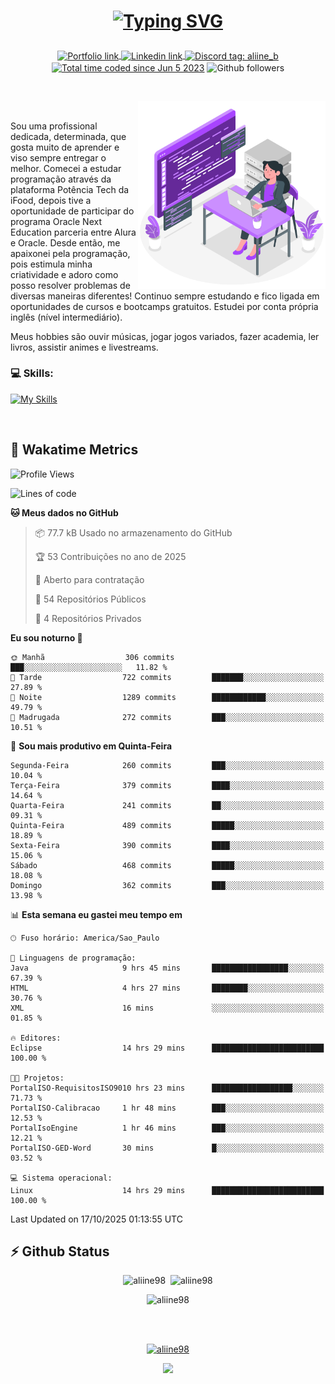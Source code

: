# <p align = "center"><a href="https://git.io/typing-svg"><img src="https://readme-typing-svg.demolab.com?font=Space+Mono&size=28&pause=1000&duration=4000&color=8E58F7&vCenter=true&width=500&lines=%E2%9C%A8+Ol%C3%A1%2C+sou+Aline+Bevilacqua;%E2%9C%A8+Desenvolvedora+Web!" alt="Typing SVG" /></a></p>

<p align = "center">
    <a href="https://aliine98.github.io" target="_blank">
        <img alt="Portfolio link" align="center" src = "https://img.shields.io/badge/portfolio-8A2BE2?style=for-the-badge">
    </a>
    <a href="https://www.linkedin.com/in/aline-bevilacqua/" target="_blank">
        <img alt="Linkedin link" align="center" src = "https://img.shields.io/badge/LinkedIn-0077B5?style=for-the-badge&logo=linkedin&logoColor=white">
    </a>
    <a href="https://discord.com/" target="_blank">
        <img alt="Discord tag: aliine_b" align="center" src="https://img.shields.io/badge/-aliine__b-5865f2?style=flat-square&logo=Discord&logoColor=FFF" height="28">
    </a>
    <a href="https://wakatime.com/@aliine"><img src="https://wakatime.com/badge/user/d705bdc6-1244-4026-9380-8de8c1599f8d.svg?style=for-the-badge" alt="Total time coded since Jun 5 2023" align="center"/></a>
    <img alt="Github followers" align="center" src="https://img.shields.io/github/followers/Aliine98?style=for-the-badge&color=bf0f47&logo=github&logoColor=white">
</p><br>

<a href="https://storyset.com/"><img src="./assets/coding-amico.svg" width="300" align="right"></a>

<div align="left">
<br>

Sou uma profissional dedicada, determinada, que gosta muito de aprender e viso sempre entregar o melhor. Comecei a estudar programação através da plataforma Potência Tech da iFood, depois tive a oportunidade de participar do programa Oracle Next Education parceria entre Alura e Oracle. Desde então, me apaixonei pela programação, pois estimula minha criatividade e adoro como posso resolver problemas de diversas maneiras diferentes! Continuo sempre estudando e fico ligada em oportunidades de cursos e bootcamps gratuitos.
Estudei por conta própria inglês (nível intermediário).

Meus hobbies são ouvir músicas, jogar jogos variados, fazer academia, ler livros, assistir animes e livestreams.

### 💻 Skills:
[![My Skills](https://skillicons.dev/icons?i=html,css,js,java,tailwind,mysql,hibernate,ts,nuxt,firebase,express,mongo,kotlin,androidstudio&perline=5)](https://skillicons.dev)
</div>
<br>

## 🚀 Wakatime Metrics

<!--START_SECTION:waka-->
![Profile Views](http://img.shields.io/badge/Visualizac%C3%B5es%20do%20perfil-5-blue)

![Lines of code](https://img.shields.io/badge/Desde%20o%20Hello%20World%20eu%20escrevi-464.1%20thousand%20linhas%20de%20c%C3%B3digo-blue)

**🐱 Meus dados no GitHub** 

> 📦 77.7 kB Usado no armazenamento do GitHub 
 > 
> 🏆 53 Contribuições no ano de 2025
 > 
> 💼 Aberto para contratação
 > 
> 📜 54 Repositórios Públicos 
 > 
> 🔑 4 Repositórios Privados 
 > 
**Eu sou noturno 🦉** 

```text
🌞 Manhã                  306 commits         ███░░░░░░░░░░░░░░░░░░░░░░   11.82 % 
🌆 Tarde                  722 commits         ███████░░░░░░░░░░░░░░░░░░   27.89 % 
🌃 Noite                  1289 commits        ████████████░░░░░░░░░░░░░   49.79 % 
🌙 Madrugada              272 commits         ███░░░░░░░░░░░░░░░░░░░░░░   10.51 % 
```
📅 **Sou mais produtivo em Quinta-Feira** 

```text
Segunda-Feira            260 commits         ███░░░░░░░░░░░░░░░░░░░░░░   10.04 % 
Terça-Feira              379 commits         ████░░░░░░░░░░░░░░░░░░░░░   14.64 % 
Quarta-Feira             241 commits         ██░░░░░░░░░░░░░░░░░░░░░░░   09.31 % 
Quinta-Feira             489 commits         █████░░░░░░░░░░░░░░░░░░░░   18.89 % 
Sexta-Feira              390 commits         ████░░░░░░░░░░░░░░░░░░░░░   15.06 % 
Sábado                   468 commits         █████░░░░░░░░░░░░░░░░░░░░   18.08 % 
Domingo                  362 commits         ███░░░░░░░░░░░░░░░░░░░░░░   13.98 % 
```


📊 **Esta semana eu gastei meu tempo em** 

```text
🕑︎ Fuso horário: America/Sao_Paulo

💬 Linguagens de programação: 
Java                     9 hrs 45 mins       █████████████████░░░░░░░░   67.39 % 
HTML                     4 hrs 27 mins       ████████░░░░░░░░░░░░░░░░░   30.76 % 
XML                      16 mins             ░░░░░░░░░░░░░░░░░░░░░░░░░   01.85 % 

🔥 Editores: 
Eclipse                  14 hrs 29 mins      █████████████████████████   100.00 % 

🐱‍💻 Projetos: 
PortalISO-RequisitosISO9010 hrs 23 mins      ██████████████████░░░░░░░   71.73 % 
PortalISO-Calibracao     1 hr 48 mins        ███░░░░░░░░░░░░░░░░░░░░░░   12.53 % 
PortalIsoEngine          1 hr 46 mins        ███░░░░░░░░░░░░░░░░░░░░░░   12.21 % 
PortalISO-GED-Word       30 mins             █░░░░░░░░░░░░░░░░░░░░░░░░   03.52 % 

💻 Sistema operacional: 
Linux                    14 hrs 29 mins      █████████████████████████   100.00 % 
```


 Last Updated on 17/10/2025 01:13:55 UTC
<!--END_SECTION:waka-->
 
## ⚡ Github Status

<p align="center"><img src="https://my-github-readme-stats-aliine98.vercel.app/api?username=aliine98&show_icons=true&locale=en&theme=radical" alt="aliine98" />&nbsp;&nbsp;<img src="https://my-github-readme-stats-aliine98.vercel.app/api/top-langs?username=aliine98&show_icons=true&locale=en&layout=compact&theme=radical&exclude_repo=my-github-readme-stats,my-github-readme-streak-stats,github-readme-streak-stats,ajax-com-js-puro&hide=c%2B%2B,cmake&langs_count=8" alt="aliine98" /></p>

<p align="center"><img src="https://my-github-readme-streak-stats.vercel.app?user=aliine98&theme=radical" alt="aliine98" /></p>

<br><br>
<p align="center"> <a href="https://github.com/ryo-ma/github-profile-trophy" target="_blank"><img src="https://github-profile-trophy.vercel.app/?username=aliine98&theme=radical&column=4" alt="aliine98" /></a> </p>

<p align="center"><img src="https://media4.giphy.com/media/C1bBFL2dMQxA4/giphy.gif?cid=ecf05e47z7xqxd7gboyuplq95r7v869x9bi8msk1upllpme2&ep=v1_gifs_search&rid=giphy.gif&ct=g" width="700"></p>

